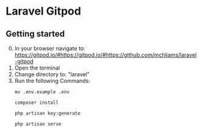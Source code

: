 # Laravel Gitpod

## Getting started

0. In your browser navigate to: https://gitpod.io/#https://gitpod.io/#https://github.com/mchljams/laravel-gitpod
1. Open the terminal
2. Change directory to: "laravel"
3. Run the following Commands:
    ```
    mv .env.example .env 
    ```
    ```
    composer install
    ```
    ```
    php artisan key:generate
    ```
    ```
    php artisan serve
    ```